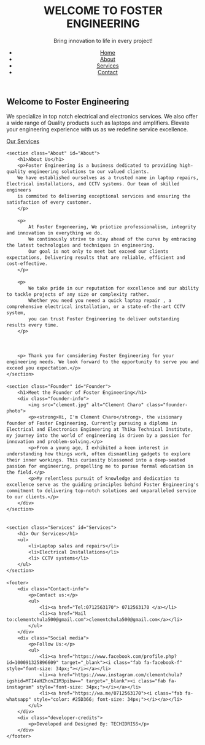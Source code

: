 <!DOCTYPE html>
<html lang="en">
<head>
    <meta charset="UTF-8">
    <meta name="viewport" content="width=device-width, initial-scale=1.0">
    <title>FOSTER ENGINEERING</title>
    <link rel="stylesheet" href="clemo.css">
    <link rel="stylesheet" href="https://cdnjs.cloudflare.com/ajax/libs/font-awesome/5.15.4/css/all.min.css">


</head>
<header>
    <h1>WELCOME TO FOSTER ENGINEERING</h1>
    <P>Bring innovation to life in every project!</P>
    <nav>
        <ul>
            <li><a href="#Home">Home</a></li>
            <li><a href="#About">About</a></li>
            <li><a href="#Services">Services</a></li>
            <li><a href="#Contact">Contact</a></li>
        </ul>
    </nav>
</header>
<body>
    <section class="hero" id="home">
        <h1>Welcome to Foster Engineering</h1>
        <p>We specialize in top notch electrical and electronics services. We also offer a wide range of Quality products such as laptops and amplifiers. Elevate your engineering experience with us as we redefine service excellence.</p>
        <a href="#Services" class="btn"> Our Services</a>
    </section>

    <section class="About" id="About">
        <h1>About Us</h1>
        <p>Foster Engineering is a business dedicated to providing high-quality engineering solutions to our valued clients.
        We have established ourselves as a trusted name in laptop repairs, Electrical installations, and CCTV systems. Our team of skilled engineers
        is commited to delivering exceptional services and ensuring the satisfaction of every customer.
        </p>

        <p>
            At Foster Engeneering, We priotize professionalism, integrity and innovation in everything we do.
            We continously strive to stay ahead of the curve by embracing the latest technologies and techniques in engineering.
            Our goal is not only to meet but exceed our clients expectations, Delivering results that are reliable, efficient and cost-effective.
        </p>

        <p>
            We take pride in our reputation for excellence and our ability to tackle projects of any size or complexity rather.
            Whether you need you neeed a quick laptop repair , a comprehensive electrical installation, or a state-of-the-art CCTV system,
            you can trust Foster Engineering to deliver outstanding results every time.
        </p>



        <p> Thank you for considering Foster Engineering for your engineering needs. We look forward to the opportunity to serve you and exceed you expectation.</p>
    </section>

    <section class="Founder" id="Founder">
        <h1>Meet the Founder of Foster Engineering</h1>
        <div class="founder-info">
            <img src="clement.jpg" alt="Clement Charo" class="founder-photo">
            <p><strong>Hi, I'm Clement Charo</strong>, the visionary founder of Foster Engineering. Currently pursuing a diploma in Electrical and Electronics Engineering at Thika Technical Institute, my journey into the world of engineering is driven by a passion for innovation and problem-solving.</p>
            <p>From a young age, I exhibited a keen interest in understanding how things work, often dismantling gadgets to explore their inner workings. This curiosity blossomed into a deep-seated passion for engineering, propelling me to pursue formal education in the field.</p>
            <p>My relentless pursuit of knowledge and dedication to excellence serve as the guiding principles behind Foster Engineering's commitment to delivering top-notch solutions and unparalleled service to our clients.</p>
        </div>
    </section>
    

    <section class="Services" id="Services">
        <h1> Our Services</h1>
        <ul>
            <li>Laptop sales and repairs</li>
            <li>Electrical Installations</li>
            <li> CCTV systems</li>
        </ul>
    </section>
    
    <footer>
        <div class="Contact-info">
            <p>Contact us:</p>
            <ul>
                <li><a href="Tel:0712563170"> 0712563170 </a></li>
                <li><a href="Mail to:clementchula500@gmail.com">clementchula500@gmail.com</a></li>     
            </ul>
        </div>
        <div class="Social media">
            <p>Follow Us:</p>
            <ul>
                <li><a href="https://www.facebook.com/profile.php?id=100091325896609" target="_blank"><i class="fab fa-facebook-f" style="font-size: 34px;"></i></a></li>
                <li><a href="https://www.instagram.com/clementchula?igshid=MTI4aHZhcnZ1M3pibw==" target="_blank"><i class="fab fa-instagram" style="font-size: 34px;"></i></a></li>
                <li><a href="https://wa.me/0712563170"><i class="fab fa-whatsapp" style="color: #25D366; font-size: 34px;"></i></a></li>
            </ul>
        </div>
        <div class="developer-credits">
            <p>Developed and Designed By: TECHIDRISS</p>
        </div>
    </footer>
    
    
    
</body>
</html>
